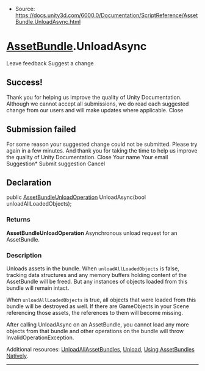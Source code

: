 * Source: https://docs.unity3d.com/6000.0/Documentation/ScriptReference/AssetBundle.UnloadAsync.html

#  [AssetBundle](https://docs.unity3d.com/6000.0/Documentation/ScriptReference/AssetBundle.html).UnloadAsync
Leave feedback
Suggest a change
## Success!
Thank you for helping us improve the quality of Unity Documentation. Although we cannot accept all submissions, we do read each suggested change from our users and will make updates where applicable.
Close
## Submission failed
For some reason your suggested change could not be submitted. Please <a>try again</a> in a few minutes. And thank you for taking the time to help us improve the quality of Unity Documentation.
Close
Your name Your email Suggestion* Submit suggestion
Cancel
## Declaration
public [AssetBundleUnloadOperation](https://docs.unity3d.com/6000.0/Documentation/ScriptReference/AssetBundleUnloadOperation.html) UnloadAsync(bool unloadAllLoadedObjects); 
### Returns
**AssetBundleUnloadOperation** Asynchronous unload request for an AssetBundle. 
### Description
Unloads assets in the bundle.
When `unloadAllLoadedObjects` is false, tracking data structures and any memory buffers holding content of the AssetBundle will be freed. But any instances of objects loaded from this bundle will remain intact.  
  
When `unloadAllLoadedObjects` is true, all objects that were loaded from this bundle will be destroyed as well. If there are GameObjects in your Scene referencing those assets, the references to them will become missing.  
  
After calling UnloadAsync on an AssetBundle, you cannot load any more objects from that bundle and other operations on the bundle will throw InvalidOperationException.  
  
Additional resources: [UnloadAllAssetBundles](https://docs.unity3d.com/6000.0/Documentation/ScriptReference/AssetBundle.UnloadAllAssetBundles.html), [Unload](https://docs.unity3d.com/6000.0/Documentation/ScriptReference/AssetBundle.Unload.html), [Using AssetBundles Natively](https://docs.unity3d.com/6000.0/Documentation/Manual/AssetBundles-Native.html). 
* * *
